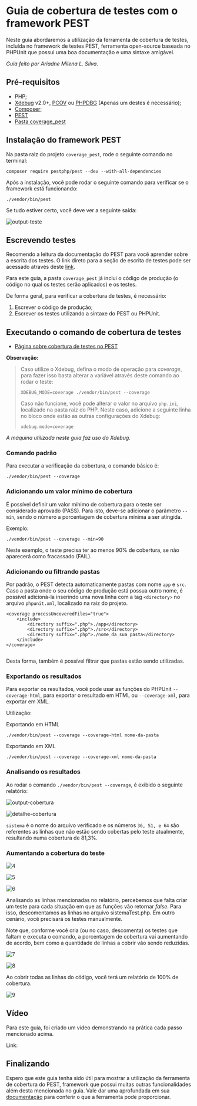 # Guia de cobertura de testes com o framework PEST

Neste guia abordaremos a utilização da ferramenta de cobertura de testes, incluída no framework de testes PEST, ferramenta open-source baseada no PHPUnit que possui uma boa documentação e uma sintaxe amigável.

*Guia feito por Ariadne Milena L. Silva*.

## Pré-requisitos

- PHP;
- [Xdebug](https://xdebug.org/docs/install) v2.0+, [PCOV](https://github.com/krakjoe/pcov) ou [PHPDBG](https://www.php.net/manual/en/book.phpdbg.php) (Apenas um destes é necessário);
- [Composer;](https://getcomposer.org/download/)
- [PEST](https://pestphp.com/)
- [Pasta coverage_pest](https://github.com/ari-mluz/tutorial-coverage-pest-php/tree/main/coverage_pest)

## Instalação do framework PEST

Na pasta raiz do projeto `coverage_pest`, rode o seguinte comando no terminal:

```
composer require pestphp/pest --dev --with-all-dependencies
```

Após a instalação, você pode rodar o seguinte comando para verificar se o framework está funcionando:

```
./vendor/bin/pest 
```

Se tudo estiver certo, você deve ver a seguinte saída:

![output-teste](https://user-images.githubusercontent.com/59169454/194711730-feb94d6b-e431-4151-8afb-6dfa37edd60b.png)

## Escrevendo testes

Recomendo a leitura da documentação do PEST para você aprender sobre a escrita dos testes. O link direto para a seção de escrita de testes pode ser acessado através deste [link](https://pestphp.com/docs/writing-tests).

Para este guia, a pasta `coverage_pest` já inclui o código de produção (o código no qual os testes serão aplicados) e os testes.

De forma geral, para verificar a cobertura de testes, é necessário:
 
1. Escrever o código de produção;
2. Escrever os testes utilizando a sintaxe do PEST ou PHPUnit.

## Executando o comando de cobertura de testes

- [Página sobre cobertura de testes no PEST](https://pestphp.com/docs/coverage)

**Observação:**

> Caso utilize o Xdebug, defina o modo de operação para _coverage_, para fazer isso basta alterar a variável através deste comando ao rodar o teste:
>
> ```
> XDEBUG_MODE=coverage ./vendor/bin/pest --coverage
> ```
> Caso não funcione, você pode alterar o valor no arquivo `php.ini`, localizado na pasta raiz do PHP. Neste caso, adicione a seguinte linha no bloco onde estão as outras configurações do Xdebug:
>
> ```
> xdebug.mode=coverage 
> ```
*A máquina utilizada neste guia faz uso do Xdebug.*

### Comando padrão

Para executar a verificação da cobertura, o comando básico é:

```
./vendor/bin/pest --coverage
```
### Adicionando um valor mínimo de cobertura

É possível definir um valor mínimo de cobertura para o teste ser considerado aprovado (PASS). Para isto, deve-se adicionar o parâmetro `--min`, sendo o número a porcentagem de cobertura mínima a ser atingida.

Exemplo:

```
./vendor/bin/pest --coverage --min=90
```

Neste exemplo, o teste precisa ter ao menos 90% de cobertura, se não aparecerá como fracassado (FAIL).

### Adicionando ou filtrando pastas

Por padrão, o PEST detecta automaticamente pastas com nome `app` e `src`. Caso a pasta onde o seu código de produção está possua outro nome, é possível adicioná-la inserindo uma nova linha com a tag `<directory>` no arquivo `phpunit.xml`, localizado na raiz do projeto. 

```
<coverage processUncoveredFiles="true">
	<include>
		<directory suffix=".php">./app</directory>
		<directory suffix=".php">./src</directory>
		<directory suffix=".php">./nome_da_sua_pasta</directory>
	</include>
</coverage>
	
````

Desta forma, também é possível filtrar que pastas estão sendo utilizadas.

### Exportando os resultados

Para exportar os resultados, você pode usar as funções do PHPUnit `--coverage-html`, para exportar o resultado em HTML ou `--coverage-xml`, para exportar em XML.

Utilização:

Exportando em HTML

```
./vendor/bin/pest --coverage --coverage-html nome-da-pasta
```

Exportando em XML

```
./vendor/bin/pest --coverage --coverage-xml nome-da-pasta
```

### Analisando os resultados

Ao rodar o comando `./vendor/bin/pest --coverage`, é exibido o seguinte relatório:

![output-cobertura](https://user-images.githubusercontent.com/59169454/194711838-ed6fa767-462a-46cc-8689-40bcaf943775.png)

![detalhe-cobertura](https://user-images.githubusercontent.com/59169454/194711851-6bb8be54-0adb-41f3-9de5-a5e8a93d2dfa.png)

`sistema` é o nome do arquivo verificado e os números `36, 51, e 64` são referentes as linhas que não estão sendo cobertas pelo teste atualmente, resultando numa cobertura de 81,3%.

### Aumentando a cobertura do teste

![4](https://user-images.githubusercontent.com/59169454/194711858-046353d9-ce3d-4f94-b524-d9a173fa147a.png)

![5](https://user-images.githubusercontent.com/59169454/194711860-8aaab162-a394-47ed-9127-1b59df05a82d.png)

![6](https://user-images.githubusercontent.com/59169454/194711867-830a8af2-126b-42aa-893d-b11aaddd8305.png)

Analisando as linhas mencionadas no relatório, percebemos que falta criar um teste para cada situação em que as funções vão retornar _false_. Para isso, descomentamos as linhas no arquivo sistemaTest.php. Em outro cenário, você precisará os testes manualmente.

Note que, conforme você cria (ou no caso, descomenta) os testes que faltam e executa o comando, a porcentagem de cobertura vai aumentando de acordo, bem como a quantidade de linhas a cobrir vão sendo reduzidas.

![7](https://user-images.githubusercontent.com/59169454/194711942-e194c6d7-8e4b-4b63-8a15-24d700e98bd1.png)

![8](https://user-images.githubusercontent.com/59169454/194711947-740041b6-06a2-4c2a-abcf-47c7e8314938.png)

Ao cobrir todas as linhas do código, você terá um relatório de 100% de cobertura.  

![9](https://user-images.githubusercontent.com/59169454/194712095-85ce080e-ba45-43cd-8eb0-0b6d6b241784.png)

## Vídeo

Para este guia, foi criado um vídeo demonstrando na prática cada passo mencionado acima.

Link: 

## Finalizando

Espero que este guia tenha sido útil para mostrar a utilização da ferramenta de cobertura do PEST, framework que possui muitas outras funcionalidades além desta mencionada no guia. Vale dar uma aprofundada em sua [documentação](https://pestphp.com/docs/) para conferir o que a ferramenta pode proporcionar.

